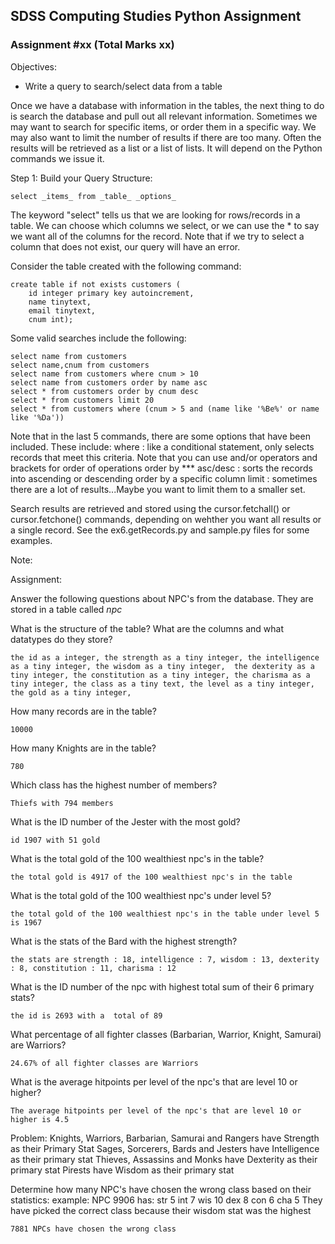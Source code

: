 ## SDSS Computing Studies Python Assignment
### Assignment #xx (Total Marks xx)

Objectives:
* Write a query to search/select data from a table


Once we have a database with information in the tables, the next thing to do is search the database and pull out all relevant information. Sometimes we may want to search for specific items, or order them in a specific way. We may also want to limit the number of results if there are too many.
Often the results will be retrieved as a list or a list of lists.  It will depend on the Python commands we issue it.

Step 1: Build your Query
Structure:
```
select _items_ from _table_ _options_
```
The keyword "select" tells us that we are looking for rows/records in a table.  We can choose which columns we select, or we can use the * to say we want all of the columns for the record.  Note that if we try to select a column that does not exist, our query will have an error.

Consider the table created with the following command:

```
create table if not exists customers (
    id integer primary key autoincrement,
    name tinytext,
    email tinytext,
    cnum int);
```

Some valid searches include the following:
```
select name from customers
select name,cnum from customers
select name from customers where cnum > 10
select name from customers order by name asc
select * from customers order by cnum desc
select * from customers limit 20
select * from customers where (cnum > 5 and (name like '%Be%' or name like '%Da'))
```
Note that in the last 5 commands, there are some options that have been included.
These include:
where : like a conditional statement, only selects records that meet this criteria.  Note that you can use and/or operators and brackets for order of operations
order by *** asc/desc : sorts the records into ascending or descending order by a specific column
limit : sometimes there are a lot of results...Maybe you want to limit them to a smaller set.

Search results are retrieved and stored using the cursor.fetchall() or cursor.fetchone() commands, depending on wehther you want all results or a single record.  See the ex6.getRecords.py and sample.py files for some examples.

Note: 


Assignment:

Answer the following questions about NPC's from the database. They are stored in a table called _npc_

What is the structure of the table?  What are the columns and what datatypes do they store?

```
the id as a integer, the strength as a tiny integer, the intelligence as a tiny integer, the wisdom as a tiny integer,  the dexterity as a tiny integer, the constitution as a tiny integer, the charisma as a tiny integer, the class as a tiny text, the level as a tiny integer, the gold as a tiny integer, 
```

How many records are in the table?

```
10000
```

How many Knights are in the table?

```
780
```

Which class has the highest number of members?

```
Thiefs with 794 members
```

What is the ID number of the Jester with the most gold?

```
id 1907 with 51 gold
```

What is the total gold of the 100 wealthiest npc's in the table?

```
the total gold is 4917 of the 100 wealthiest npc's in the table
```

What is the total gold of the 100 wealthiest npc's under level 5?

```
the total gold of the 100 wealthiest npc's in the table under level 5 is 1967
```

What is the stats of the Bard with the highest strength?

```
the stats are strength : 18, intelligence : 7, wisdom : 13, dexterity : 8, constitution : 11, charisma : 12
```

What is the ID number of the npc with highest total sum of their 6 primary stats?

```
the id is 2693 with a  total of 89
```

What percentage of all fighter classes (Barbarian, Warrior, Knight, Samurai) are Warriors?

```
24.67% of all fighter classes are Warriors
```

What is the average hitpoints per level of the npc's that are level 10 or higher?

```
The average hitpoints per level of the npc's that are level 10 or higher is 4.5
```

Problem:
Knights, Warriors, Barbarian, Samurai and Rangers have Strength as their Primary Stat
Sages, Sorcerers, Bards and Jesters have Intelligence as their primary stat
Thieves, Assassins and Monks have Dexterity as their primary stat
Pirests have Wisdom as their primary stat

Determine how many NPC's have chosen the wrong class based on their statistics:
example:
NPC 9906 has:
str 5
int 7
wis 10
dex 8
con 6
cha 5
They have picked the correct class because their wisdom stat was the highest

```
7881 NPCs have chosen the wrong class
```
